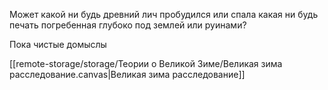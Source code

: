 Может какой ни будь древний лич пробудился или спала какая ни будь печать погребенная глубоко под землей или руинами?

Пока чистые домыслы

[[remote-storage/storage/Теории о Великой Зиме/Великая зима расследование.canvas|Великая зима расследование]]